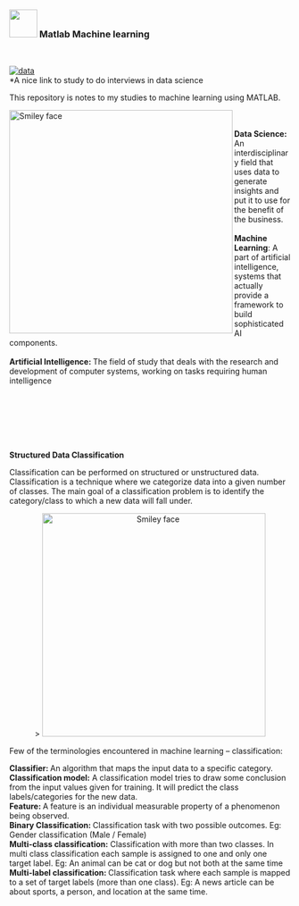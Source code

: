 ### <img src="https://media.giphy.com/media/VgCDAzcKvsR6OM0uWg/giphy.gif" width="50"> Matlab Machine learning
<br /> 

<a href="https://www.edureka.co/blog/interview-questions/data-science-interview-questions/"><img src="https://i.ibb.co/N3jHbFj/100-Data-Science-Interview-Questions-You-Must-Prepare-for-2021.png" alt="data" border="0" ></a>   
*A nice link  to study to do interviews in data science 

This repository is  notes to my studies to machine learning using MATLAB.

<p> <img src="https://blog.insaid.co/wp-content/uploads/2019/05/DS-vs-ML-vs-AI-1024x1024.png"  width="400" height="400" alt="Smiley face" ;width:42px;height:42px align="left">
<br><br><b>Data Science:</b> An interdisciplinary field that uses data to generate insights and put it to use for the benefit of the business.<br><br>
<b>Machine Learning</b>: A part of artificial intelligence, systems that actually provide a framework to build sophisticated AI components. <br><br>
<b>Artificial Intelligence: </b> The field of study that deals with the research and development of computer systems, working on tasks requiring human intelligence
</p>
 
 <br><br><br><br><br><br>
<b>Structured Data Classification</b>

Classification can be performed on structured or unstructured data. Classification is a technique where we categorize data into a given number of classes. The main goal of a classification problem is to identify the category/class to which a new data will fall under.


<p align="center">> <img src="https://analyticsindiamag.com/wp-content/uploads/2018/01/Screen-Shot-2018-01-19-at-11.01.28-AM.png"  width="400" height="400" alt="Smiley face" ;width:42px;height:42px ></p>
 
 Few of the terminologies encountered in machine learning – classification:

  <b>Classifier: </b>An algorithm that maps the input data to a specific category.
 <br><b>Classification model:</b> A classification model tries to draw some conclusion from the input values given for training. It will predict the class labels/categories for the new data.
 <br> <b>Feature: </b>A feature is an individual measurable property of a phenomenon being observed.
 <br> <b>Binary Classification: </b>Classification task with two possible outcomes. Eg: Gender classification (Male / Female)
 <br> <b>Multi-class classification:</b> Classification with more than two classes. In multi class classification each sample is assigned to one and only one target label. Eg: An animal can be cat or dog but not both at the same time
<br> <b> Multi-label classification: </b>Classification task where each sample is mapped to a set of target labels (more than one class). Eg: A news article can be about sports, a person, and location at the same time.

